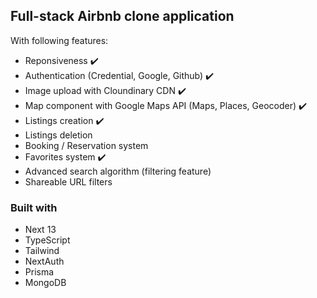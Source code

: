 ## Full-stack Airbnb clone application

With following features:

- Reponsiveness ✔️
- Authentication (Credential, Google, Github) ✔️
- Image upload with Cloundinary CDN ✔️
- Map component with Google Maps API (Maps, Places, Geocoder) ✔️
- Listings creation ✔️
- Listings deletion
- Booking / Reservation system
- Favorites system ✔️
- Advanced search algorithm (filtering feature)
- Shareable URL filters

### Built with

- Next 13
- TypeScript
- Tailwind
- NextAuth
- Prisma
- MongoDB
